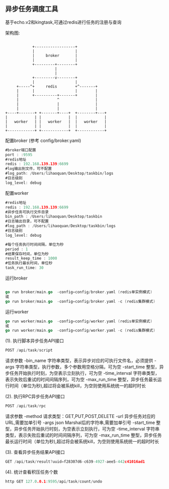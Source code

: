 ## 异步任务调度工具

基于echo.v2和kingtask,可通过redis进行任务的注册与查询

架构图:

```

            +------------------+
            |                  |
            |     broker       |
            |                  |
            +---------+--------+
                      |
                      |
            +---------v--------+
            |                  |
     +-----^+     redis        +^-------+
     |      |                  |        |
     |      +----------+-------+        |
     |                 ^                |
     |                 |                |
     |                 |                |
+----+-------+ +-------+----+  +--------+---+
|            | |            |  |            |
|   worker   | |   worker   |  |   worker   |
|            | |            |  |            |
+------------+ +------------+  +------------+

```

配置broker (参考 config/broker.yaml)
```go
#broker端口配置
port : :9595
#redis地址
redis : 192.168.139.139:6699
#log输出到文件，可不配置
#log_path: /Users/lihaoquan/Desktop/taskbin/logs
#日志级别
log_level: debug
```

配置worker
```go
#redis地址
redis : 192.168.139.139:6699
#异步任务可执行文件目录
bin_path : /Users/lihaoquan/Desktop/taskbin
#日志输出目录，可不配置
#log_path : /Users/lihaoquan/Desktop/taskbin/logs
#日志级别
log_level: debug

#每个任务执行时间间隔，单位为秒
period : 1
#结果保存时间，单位为秒
result_keep_time : 1000
#任务执行最长时间，单位秒
task_run_time: 30
```

运行broker
```go

go run broker/main.go  -config=config/broker.yaml (redis单实例模式) 
或
go run broker/main.go  -config=config/broker.yaml -c (redis集群模式) 
```

运行worker
```go
go run worker/main.go  -config=config/worker.yaml (redis单实例模式) 
或
go run worker/main.go  -config=config/worker.yaml -c (redis集群模式)  
```


(1). 执行脚本异步任务API接口
```go
POST /api/task/script
```

请求参数
-bin_name 字符串类型，表示异步对应的可执行文件名，必须提供
-args 字符串类型，执行参数，多个参数用空格分隔，可为空
-start_time 整型，异步任务开始执行时刻，为空表示立刻执行，可为空
-time_interval 字符串类型，表示失败后重试的时间间隔序列，可为空
-max_run_time 整型，异步任务最长运行时间（单位为秒),超过将会被系统kill，为空则使用系统统一的超时时长


(2). 执行RPC异步任务API接口
```go
POST /api/task/rpc
```

请求参数
-method 请求类型：GET,PUT,POST,DELETE
-url 异步任务对应的URL,需要加单引号
-args json Marshal后的字符串,需要加单引号
-start_time 整型，异步任务开始执行时刻，为空表示立刻执行，可为空
-time_interval 字符串类型，表示失败后重试的时间间隔序列，可为空
-max_run_time  整型，异步任务最长运行时间（单位为秒),超过将会被系统kill，为空则使用系统统一的超时时长


(3). 查看异步任务结果API接口
```go
GET /api/task/result?uuid=f28307d6-c639-4927-aee5-442c41016ad1
```
(4). 统计查看积压任务个数
```go
http GET 127.0.0.1:9595/api/task/count/undo
```

